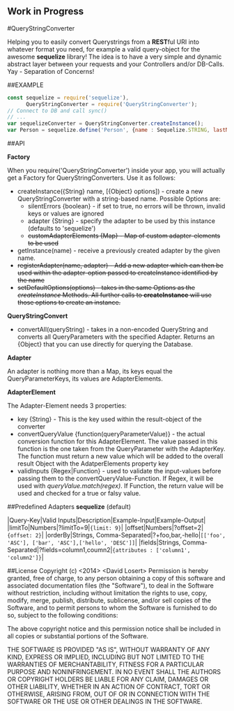 ## Work in Progress

#QueryStringConverter

Helping you to easily convert Querystrings from a **REST**ful URI into whatever format you need, for example a valid
query-object for the awesome **sequelize** library! The idea is to have a very simple and dynamic abstract layer
between your requests and your Controllers and/or DB-Calls. Yay - Separation of Concerns!

##EXAMPLE
```JavaScript
const sequelize = require('sequelize'),
      QueryStringConverter = require('QueryStringConverter');
// Connect to DB and call sync()
// ...
var sequelizeConverter = QueryStringConverter.createInstance();
var Person = sequelize.define('Person', {name : Sequelize.STRING, lastName : Sequelize.STRING});
```

##API 

**Factory**

When you require('QueryStringConverter') inside your app, you will actually get a Factory for QueryStringConverters. Use it as follows:

* createInstance({String} name, [{Object} options]) - create a new QueryStringConverter with a string-based name. Possible Options are:
    * silentErrors {boolean} - if set to true, no errors will be thrown, invalid keys or values are ignored
    * adapter {String} - specify the adapter to be used by this instance (defaults to 'sequelize')
    * ~~customAdapterElements {Map} - Map of custom adapter-elements to be used~~
* getInstance(name) - receive a previously created adapter by the given name.
* ~~registerAdapter(name, adapter) - Add a new adapter which can then be used within the adapter-option passed to
createInstance identified by the name~~
* ~~setDefaultOptions(options) - takes in the same Options as the *createInstance* Methods. All further calls to
**createInstance** will use those options to create an instance.~~


**QueryStringConvert**

* convertAll(queryString) - takes in a non-encoded QueryString and converts all QueryParameters with the specified
Adapter. Returns an {Object} that you can use directly for querying the Database.


**Adapter**

An adapter is nothing more than a Map, its keys equal the QueryParameterKeys, its values are AdapterElements.

**AdapterElement**

The Adapter-Element needs 3 properties:

* key {String} - This is the key used within the result-object of the converter
* convertQueryValue {function(queryParameterValue)} - the actual conversion function for this AdapterElement. The value
passed in this function is the one taken from the QueryParameter with the AdapterKey. The function must return a
new value which will be added to the overall result Object with the AdatperElements property key
* validInputs {Regex|Function} - used to validate the input-values before passing them to the
convertQueryValue-Function. If Regex, it will be used with *queryValue.match(regex)*. If Function, the return value
will be used and checked for a true or falsy value.



##Predefined Adapters
**sequelize** (default)

|Query-Key|Valid Inputs|Description|Example-Input|Example-Output|
|limitTo|Numbers|?limitTo=9|`{limit: 9}`|
|offset|Numbers|?offset=2|`{offset: 2}`|
|orderBy|Strings, Comma-Separated|?+foo,bar,-hello|`[['foo', 'ASC'], ['bar', 'ASC'],['hello', 'DESC']]`|
|fields|Strings, Comma-Separated|?fields=column1,coumn2|`{attributes : ['column1', 'column2']}`|


##License
Copyright (c) \<2014\> \<David Losert\>
Permission is hereby granted, free of charge, to any person obtaining a copy of this software and associated documentation files (the "Software"), to deal in the Software without restriction, including without limitation the rights to use, copy, modify, merge, publish, distribute, sublicense, and/or sell copies of the Software, and to permit persons to whom the Software is furnished to do so, subject to the following conditions:

The above copyright notice and this permission notice shall be included in all copies or substantial portions of the Software.

THE SOFTWARE IS PROVIDED "AS IS", WITHOUT WARRANTY OF ANY KIND, EXPRESS OR IMPLIED, INCLUDING BUT NOT LIMITED TO THE WARRANTIES OF MERCHANTABILITY, FITNESS FOR A PARTICULAR PURPOSE AND NONINFRINGEMENT. IN NO EVENT SHALL THE AUTHORS OR COPYRIGHT HOLDERS BE LIABLE FOR ANY CLAIM, DAMAGES OR OTHER LIABILITY, WHETHER IN AN ACTION OF CONTRACT, TORT OR OTHERWISE, ARISING FROM, OUT OF OR IN CONNECTION WITH THE SOFTWARE OR THE USE OR OTHER DEALINGS IN THE SOFTWARE.

